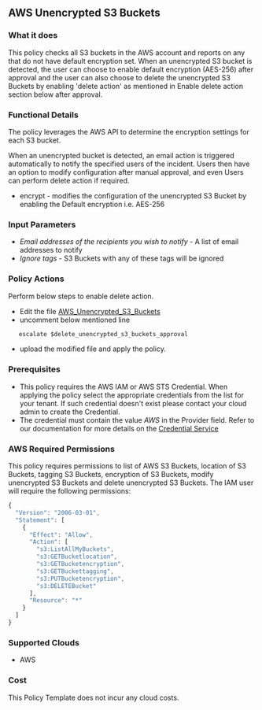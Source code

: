 ## AWS Unencrypted S3 Buckets
 
### What it does
This policy checks all S3 buckets in the AWS account and reports on any that do not have default encryption set. When an unencrypted S3 bucket is detected, the user can choose to enable default encryption (AES-256) after approval and the user can also choose to delete the unencrypted S3 Buckets by enabling 'delete action' as mentioned in Enable delete action section below after approval.
 
### Functional Details
 
The policy leverages the AWS API to determine the encryption settings for each S3 bucket.
 
When an unencrypted bucket is detected, an email action is triggered automatically to notify the specified users of the incident. Users then have an option to modify configuration after manual approval, and even Users can perform delete action if required.

* encrypt - modifies the configuration of the unencrypted S3 Bucket by enabling the Default encryption i.e. AES-256
 
### Input Parameters
 
- *Email addresses of the recipients you wish to notify* - A list of email addresses to notify
- *Ignore tags* - S3 Buckets with any of these tags will be ignored 
 
### Policy Actions

Perform below steps to enable delete action.

- Edit the file [AWS_Unencrypted_S3_Buckets](https://github.com/rightscale/policy_templates/tree/master/security/aws/unencrypted_s3_buckets/AWS_Unencrypted_S3_Buckets.pt)
- uncomment below mentioned line
```javascript
   escalate $delete_unencrypted_s3_buckets_approval	
```	
- upload the modified file and apply the policy.

### Prerequisites

- This policy requires the AWS IAM or AWS STS Credential. When applying the policy select the appropriate credentials from the list for your tenant. If such credential doesn't exist please contact your cloud admin to create the Credential.
- The credential must contain the value *AWS* in the Provider field. Refer to our documentation for more details on the [Credential Service](https://docs.rightscale.com/credentials/)

### AWS Required Permissions

This policy requires permissions to list of AWS S3 Buckets, location of S3 Buckets, tagging S3 Buckets, encryption of S3 Buckets, modify unencrypted S3 Buckets and delete unencrypted S3 Buckets.
The IAM user will require the following permissions:

```javascript
{
  "Version": "2006-03-01",
  "Statement": [
    {
      "Effect": "Allow",
      "Action": [
        "s3:ListAllMyBuckets",
        "s3:GETBucketlocation",
        "s3:GETBucketencryption",
        "s3:GETBuckettagging",
        "s3:PUTBucketencryption",
        "s3:DELETEBucket"
      ],
      "Resource": "*"
    }
  ]
}
```

### Supported Clouds
 
- AWS
 
### Cost
 
This Policy Template does not incur any cloud costs.





